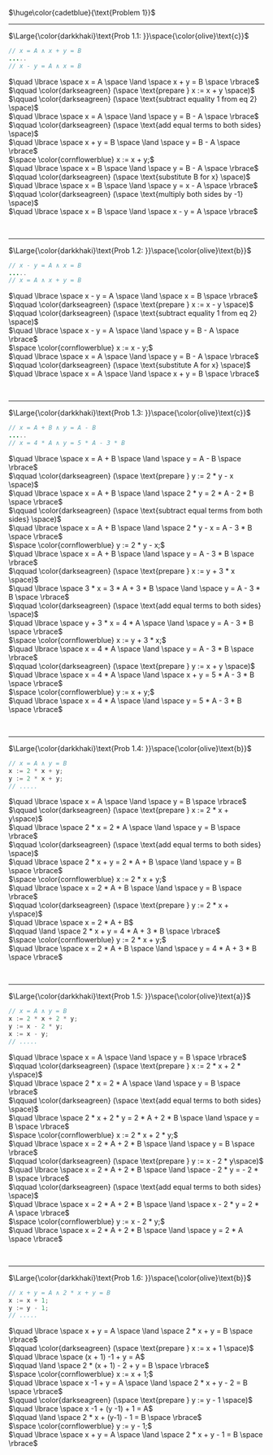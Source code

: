 $\huge\color{cadetblue}{\text{Problem 1}}$

---------------

$\Large{\color{darkkhaki}\text{Prob 1.1: }}\space{\color{olive}\text{c}}$

```java
// x = A ∧ x + y = B
.....
// x - y = A ∧ x = B
```

$\quad \lbrace \space x = A \space \land \space x + y = B \space \rbrace$  
$\qquad \color{darkseagreen} (\space \text{prepare } x := x + y \space)$  
$\qquad \color{darkseagreen} (\space \text{subtract equality 1 from eq 2} \space)$  
$\quad \lbrace \space x = A \space \land \space y = B - A \space \rbrace$  
$\qquad \color{darkseagreen} (\space \text{add equal terms to both sides} \space)$  
$\quad \lbrace \space x + y = B \space \land \space y = B - A \space \rbrace$  
$\space \color{cornflowerblue} x := x + y;$  
$\quad \lbrace \space x = B \space \land \space y = B - A \space \rbrace$  
$\qquad \color{darkseagreen} (\space \text{substitute B for x} \space)$  
$\quad \lbrace \space x = B \space \land \space y = x - A \space \rbrace$  
$\qquad \color{darkseagreen} (\space \text{multiply both sides by -1} \space)$  
$\quad \lbrace \space x = B \space \land \space x - y = A \space \rbrace$  

<br/>

---------------

$\Large{\color{darkkhaki}\text{Prob 1.2: }}\space{\color{olive}\text{b}}$

```java
// x - y = A ∧ x = B
.....
// x = A ∧ x + y = B 
```

$\quad \lbrace \space x - y = A \space \land \space x = B \space \rbrace$  
$\qquad \color{darkseagreen} (\space \text{prepare } x := x - y \space)$  
$\qquad \color{darkseagreen} (\space \text{subtract equality 1 from eq 2} \space)$  
$\quad \lbrace \space x - y = A \space \land \space y = B - A \space \rbrace$  
$\space \color{cornflowerblue} x := x - y;$  
$\quad \lbrace \space x = A \space \land \space y = B - A \space \rbrace$  
$\qquad \color{darkseagreen} (\space \text{substitute A for x} \space)$  
$\quad \lbrace \space x = A \space \land \space x + y = B \space \rbrace$  

<br/>

---------------

$\Large{\color{darkkhaki}\text{Prob 1.3: }}\space{\color{olive}\text{c}}$

```java
// x = A + B ∧ y = A - B
.....
// x = 4 * A ∧ y = 5 * A - 3 * B
```

$\quad \lbrace \space x = A + B \space \land \space y = A - B \space \rbrace$  
$\qquad \color{darkseagreen} (\space \text{prepare } y := 2 * y - x \space)$  
$\quad \lbrace \space x = A + B \space \land \space 2 * y = 2 * A - 2 * B \space \rbrace$  
$\qquad \color{darkseagreen} (\space \text{subtract equal terms from both sides} \space)$  
$\quad \lbrace \space x = A + B \space \land \space 2 * y - x = A - 3 * B \space \rbrace$  
$\space \color{cornflowerblue} y := 2 * y - x;$  
$\quad \lbrace \space x = A + B \space \land \space y = A - 3 * B \space \rbrace$  
$\qquad \color{darkseagreen} (\space \text{prepare } x := y + 3 * x \space)$  
$\quad \lbrace \space 3 * x = 3 * A + 3 *  B \space \land \space y = A - 3 * B \space \rbrace$  
$\qquad \color{darkseagreen} (\space \text{add equal terms to both sides} \space)$  
$\quad \lbrace \space y + 3 * x = 4 * A \space \land \space y = A - 3 * B \space \rbrace$  
$\space \color{cornflowerblue} x := y + 3 * x;$  
$\quad \lbrace \space x = 4 * A \space \land \space y = A - 3 * B \space \rbrace$  
$\qquad \color{darkseagreen} (\space \text{prepare } y := x + y \space)$  
$\quad \lbrace \space x = 4 * A \space \land \space x + y = 5 * A - 3 * B \space \rbrace$  
$\space \color{cornflowerblue} y := x + y;$  
$\quad \lbrace \space x = 4 * A \space \land \space y = 5 * A - 3 * B \space \rbrace$  

<br/>

---------------

$\Large{\color{darkkhaki}\text{Prob 1.4: }}\space{\color{olive}\text{b}}$

```java
// x = A ∧ y = B
x := 2 * x + y; 
y := 2 * x + y;
// .....
```

$\quad \lbrace \space x = A \space \land \space y = B \space \rbrace$  
$\qquad \color{darkseagreen} (\space \text{prepare } x := 2 * x + y\space)$  
$\quad \lbrace \space 2 * x = 2 * A \space \land \space y = B \space \rbrace$  
$\qquad \color{darkseagreen} (\space \text{add equal terms to both sides} \space)$  
$\quad \lbrace \space 2 * x + y = 2 * A + B \space \land \space y = B \space \rbrace$  
$\space \color{cornflowerblue} x := 2 * x + y;$  
$\quad \lbrace \space x = 2 * A + B \space \land \space y = B \space \rbrace$  
$\qquad \color{darkseagreen} (\space \text{prepare } y := 2 * x + y\space)$  
$\quad \lbrace \space x = 2 * A + B$  
$\qquad \land \space 2 * x + y = 4 * A + 3 * B \space \rbrace$  
$\space \color{cornflowerblue} y := 2 * x + y;$  
$\quad \lbrace \space x = 2 * A + B \space \land \space y = 4 * A + 3 * B \space \rbrace$  

<br/>

---------------

$\Large{\color{darkkhaki}\text{Prob 1.5: }}\space{\color{olive}\text{a}}$

```java
// x = A ∧ y = B
x := 2 * x + 2 * y; 
y := x - 2 * y; 
x := x - y;
// .....
```

$\quad \lbrace \space x = A \space \land \space y = B \space \rbrace$  
$\qquad \color{darkseagreen} (\space \text{prepare } x := 2 * x + 2 * y\space)$  
$\quad \lbrace \space 2 * x = 2 * A \space \land \space y = B \space \rbrace$  
$\qquad \color{darkseagreen} (\space \text{add equal terms to both sides} \space)$  
$\quad \lbrace \space 2 * x + 2 * y = 2 * A + 2 * B \space \land \space y = B \space \rbrace$  
$\space \color{cornflowerblue} x := 2 * x + 2 * y;$  
$\quad \lbrace \space x = 2 * A + 2 * B \space \land \space y = B \space \rbrace$  
$\qquad \color{darkseagreen} (\space \text{prepare } y := x - 2 * y\space)$  
$\quad \lbrace \space x = 2 * A + 2 * B \space \land \space - 2 * y = - 2 * B \space \rbrace$  
$\qquad \color{darkseagreen} (\space \text{add equal terms to both sides} \space)$  
$\quad \lbrace \space x = 2 * A + 2 * B \space \land \space x - 2 * y = 2 * A \space \rbrace$  
$\space \color{cornflowerblue} y := x - 2 * y;$  
$\quad \lbrace \space x = 2 * A + 2 * B \space \land \space y = 2 * A \space \rbrace$  

<br/>

---------------

$\Large{\color{darkkhaki}\text{Prob 1.6: }}\space{\color{olive}\text{b}}$

```java
// x + y = A ∧ 2 * x + y = B
x := x + 1; 
y := y - 1;
// .....
```

$\quad \lbrace \space x + y = A \space \land \space 2 * x + y = B \space \rbrace$  
$\qquad \color{darkseagreen} (\space \text{prepare } x := x + 1 \space)$  
$\quad \lbrace \space (x + 1) -1 + y = A$  
$\qquad \land \space 2 * (x + 1) - 2 + y = B \space \rbrace$  
$\space \color{cornflowerblue} x := x + 1;$  
$\quad \lbrace \space x -1 + y = A \space \land \space 2 * x + y - 2 = B \space \rbrace$  
$\qquad \color{darkseagreen} (\space \text{prepare } y := y - 1 \space)$  
$\quad \lbrace \space x -1 + (y -1) + 1 = A$  
$\qquad \land \space 2 * x + (y-1) - 1 = B \space \rbrace$  
$\space \color{cornflowerblue} y := y - 1;$  
$\quad \lbrace \space x + y = A \space \land \space 2 * x + y - 1 = B \space \rbrace$  

<br/>
